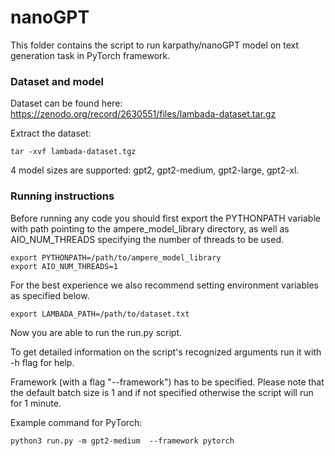 # nanoGPT

This folder contains the script to run karpathy/nanoGPT model on text generation task in PyTorch framework.

### Dataset and model

Dataset can be found here: https://zenodo.org/record/2630551/files/lambada-dataset.tar.gz

Extract the dataset:
```
tar -xvf lambada-dataset.tgz
```

4 model sizes are supported: gpt2, gpt2-medium, gpt2-large, gpt2-xl.

### Running instructions

Before running any code you should first export the PYTHONPATH variable with path pointing to the ampere_model_library directory,
as well as AIO_NUM_THREADS specifying the number of threads to be used.

```
export PYTHONPATH=/path/to/ampere_model_library
export AIO_NUM_THREADS=1
```

For the best experience we also recommend setting environment variables as specified below.

```
export LAMBADA_PATH=/path/to/dataset.txt
```

Now you are able to run the run.py script.

To get detailed information on the script's recognized arguments run it with -h flag for help.

Framework (with a flag "--framework") has to be specified.
Please note that the default batch size is 1 and if not specified otherwise the script will run for 1 minute.

Example command for PyTorch:

```
python3 run.py -m gpt2-medium  --framework pytorch
```
